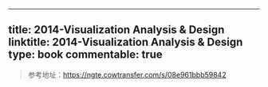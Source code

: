 
---
title: 2014-Visualization Analysis & Design
linktitle: 2014-Visualization Analysis & Design
type: book
commentable: true
---

> 参考地址：https://ngte.cowtransfer.com/s/08e961bbb59842

    
